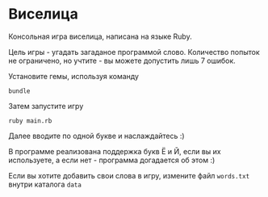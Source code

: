 # Виселица
Консольная игра виселица, написана на языке Ruby.

Цель игры - угадать загаданое программой слово. Количество попыток не ограничено, но учтите - вы можете допустить лишь 7 ошибок.

Установите гемы, используя команду

    bundle

Затем запустите игру

    ruby main.rb

Далее вводите по одной букве и наслаждайтесь :)

В программе реализована поддержка букв Ё и Й, если вы их используете, а если нет - программа догадается об этом :)

Если вы хотите добавить свои слова в игру, измените файл ```words.txt``` внутри каталога ```data```
